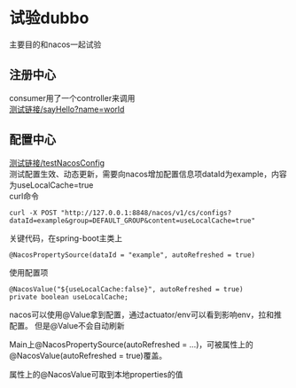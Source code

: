 # 试验dubbo

主要目的和nacos一起试验  

## 注册中心  
consumer用了一个controller来调用  
[测试链接/sayHello?name=world](http://localhost:8080/sayHello?name=gxk)

## 配置中心  
[测试链接/testNacosConfig](http://localhost:8080/testNacosConfig)  
测试配置生效、动态更新，需要向nacos增加配置信息项dataId为example，内容为useLocalCache=true  
curl命令
```
curl -X POST "http://127.0.0.1:8848/nacos/v1/cs/configs?dataId=example&group=DEFAULT_GROUP&content=useLocalCache=true"
```
关键代码，在spring-boot主类上  
```
@NacosPropertySource(dataId = "example", autoRefreshed = true)
```
使用配置项
```
@NacosValue("${useLocalCache:false}", autoRefreshed = true)
private boolean useLocalCache;
```

nacos可以使用@Value拿到配置，通过actuator/env可以看到影响env，拉和推配置。
但是@Value不会自动刷新

Main上@NacosPropertySource(autoRefreshed = ...)，可被属性上的@NacosValue(autoRefreshed = true)覆盖。  

属性上的@NacosValue可取到本地properties的值
